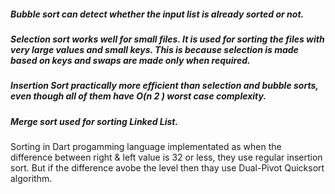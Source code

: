##### Bubble sort can detect whether the input list is already sorted or not.
##### Selection sort works well for small files. It is used for sorting the files with very large values and small keys. This is because selection is made based on keys and swaps are made only when required.
##### Insertion Sort practically more efficient than selection and bubble sorts, even though all of them have O(n 2 ) worst case complexity.
##### Merge sort used for sorting Linked List.

Sorting in Dart progamming language implementated as when the difference between right & left value is 32 or less, they use regular insertion sort. But if the difference avobe the level then thay use Dual-Pivot Quicksort algorithm.
